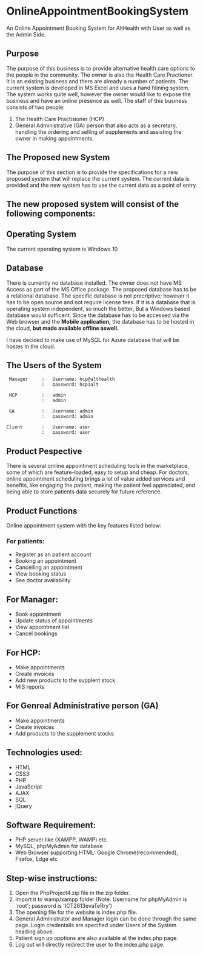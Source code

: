 # OnlineAppointmentBookingSystem

An Online Appointment Booking System for AltHealth with User as well as the Admin Side.

## Purpose

The purpose of this business is to provide alternative health care options to the people in the community. The owner is also the Health Care Practioner. It is an existing business and there are already a number of patients. The current system is developed in MS Excel and uses a hand filining system. The system works quite well, however the owner would like to expose the business and have an online presence as well. 
The staff of this business consists of two people:
1.  The Health Care Practisioner (HCP)
2.  General Administrative (GA) person that also acts as a secretary, handling the ordering and selling of supplements and assisting the owner in making appointments.

## The Proposed new System
The purpose of this section is to provide the specifications for a new proposed system that will replace the current system. The current data is provided and the new system has to use the current data as a point of entry.

## The new proposed system will consist of the following components:

## Operating System
The current operating system is Windows 10

## Database
There is currently no database installed. The owner does not have MS Access as part of the MS Office package. The proposed database has to be a relational database. The specific database is not precriptive; however it has to be open source and not require license fees. If it is a database that is operating system independent, so much the better, But a Windows based database would sufficent. Since the database has to be accessed via the Web browser and the **Mobile application,** the database has to be hosted in the cloud, **but made available offline aswell.**

I have decided to make use of MySQL for Azure database that will be hostes in the cloud.

## The Users of the System
     Manager     :   Username: hcp@althealth
                 :   password: hcp1alt
                 
     HCP         :   admin
                 :   admin
                  
     GA          :   Username: admin
                 :   password: admin
                  
    Client       :   Username: user
                 :   password: user
                  
## Product Pespective
There is several omline appointment scheduling tools in the marketplace, some of which are feature-loaded, easy to setup and cheap. For doctors, online appointment scheduling brings a lot of value added services and benefits, like engaging the patient, making the patient feel appreciated, and being able to store patients data securely for future reference.

## Product Functions
Online appointment system with the key features listed below:

### For patients:
- Register as an patient account
- Booking an appointment
- Cancelling an appointment
- View booking status
- See doctor availability

## For Manager:
- Book appointment
- Update status of appointments
- View appointment list
- Cancel bookings

## For HCP:
- Make appointments
- Create invoices
- Add new products to the supplent stock
- MIS reports

## For Genreal Administrative person (GA)
- Make appointments
- Create invoices
- Add products to the supplement stocks

## Technologies used:
- HTML
- CSS3
- PHP
- JavaScript
- AJAX
- SQL
- jQuery

## Software Requirement:
- PHP server like (XAMPP, WAMP) etc.
- MySQL, phpMyAdmin for database 
- Web Browser supporting HTML: Google Chrome(recommended), Firefox, Edge etc 

## Step-wise instructions:
1. Open the PhpProject4.zip file in the zip folder.
2. Import it to wamp/xampp folder (Note: Username for phpMyAdmin is 'root'; password is 'ICT2613evaTeRry')
3. The opening file for the website is index.php file.
4. General Administrator and Manager login can be done through the same page. Login credentails are specified under Users of the System heading above.
5. Patient sign up opptions are also available at the index.php page.
6. Log out will directly redirect the user to the index.php page.



